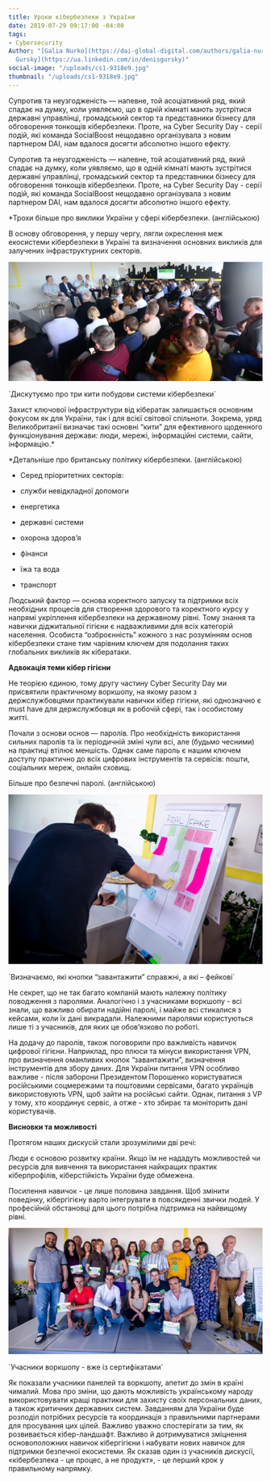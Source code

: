 ```yaml
---
title: Уроки кібербезпеки з України
date: 2019-07-29 09:17:00 -04:00
tags:
- Cybersecurity
Author: "[Galia Nurko](https://dai-global-digital.com/authors/galia-nurko/) and [Denis
  Gursky](https://ua.linkedin.com/in/denisgursky)"
social-image: "/uploads/cs1-9318e9.jpg"
thumbnail: "/uploads/cs1-9318e9.jpg"
---
```


Cупротив та неузгодженість — напевне, той асоціативний ряд, який спадає на думку, коли уявляємо, що в одній кімнаті мають зустрітися державні управлінці, громадський сектор та представники бізнесу для обговорення тонкощів кібербезпеки. Проте, на Cyber Security Day - серії подій, які команда SocialBoost нещодавно організувала з новим партнером DAI, нам вдалося досягти абсолютно іншого ефекту.

Cупротив та неузгодженість — напевне, той асоціативний ряд, який спадає на думку, коли уявляємо, що в одній кімнаті мають зустрітися державні управлінці, громадський сектор та представники бізнесу для обговорення тонкощів кібербезпеки. Проте, на Cyber Security Day - серії подій, які команда SocialBoost нещодавно організувала з новим партнером DAI, нам вдалося досягти абсолютно іншого ефекту.

\*Трохи більше про виклики України у сфері кібербезпеки. (англійською)

В основу обговорення, у першу чергу, лягли окреслення меж екосистеми кібербезпеки в Україні та визначення основних викликів для залучених інфраструктурних секторів.

![PanelUA1.JPG](/uploads/PanelUA1.JPG)

\`Дискутуємо про три кити побудови системи кібербезпеки\`

Захист ключової інфраструктури від кібератак залишається основним фокусом як для України, так і для всієї світової спільноти. Зокрема, уряд Великобританії визначає такі основні “кити” для ефективного щоденного функціонування держави: люди, мережі, інформаційні системи, сайти, інформацію.\*

\*Детальніше про британську політику кібербезпеки. (англійською)

* Серед пріоритетних секторів:

* служби невідкладної допомоги

* енергетика

* державні системи

* охорона здоров’я

* фінанси

* їжа та вода

* транспорт

Людський фактор — основа коректного запуску та підтримки всіх необхідних процесів для створення здорового та коректного курсу у напрямі укріплення кібербезпеки на державному рівні. Тому знання та навички діджитальної гігієни є надважливими для всіх категорій населення. Особиста “озброєнність” кожного з нас розумінням основ кібербезпеки стане тим чарівним ключем для подолання таких глобальних викликів як кібератаки.

**Адвокація теми кібер гігієни**

Не теорією єдиною, тому другу частину Cyber Security Day ми присвятили практичному воркшопу, на якому разом з держслужбовцями практикували навички кібер гігієни, які однозначно є must have для держслужбовця як в робочій сфері, так і особистому житті.

Почали з основи основ — паролів. Про необхідність використання сильних паролів та їх періодичній зміні чули всі, але (будьмо чесними) на практиці втілює меншість. Однак саме пароль є нашим ключем доступу практично до всіх цифрових інструментів та сервісів: пошти, соціальних мереж, онлайн сховищ.

Більше про безпечні паролі. (англійською)

![cs5.jpg](/uploads/cs5.jpg)

\`Визначаємо, які кнопки “завантажити” справжні, а які – фейкові\`

Не секрет, що не так багато компаній мають належну політику поводження з паролями. Аналогічно і з учасниками воркшопу - всі знали, що важливо обирати надійні паролі, і майже всі стикалися з кейсами, коли їх дані викрадали. Належними паролями користуються лише ті з учасників, для яких це обов’язково по роботі.

На додачу до паролів, також поговорили про важливість навичок цифрової гігієни. Наприклад, про плюси та мінуси використання VPN, про визначення оманливих кнопок “завантажити”, визначення інструментів для збору даних. Для України питання VPN особливо важливе - після заборони Президентом Порошенко користуватися російськими соцмережами та поштовими сервісами, багато українців використовують VPN, щоб зайти на російські сайти. Однак, питання з VP у тому, хто координує сервіс, а отже - хто збирає та моніторить дані користувачів.

**Висновки та можливості**

Протягом наших дискусій стали зрозумілими дві речі:

Люди є основою розвитку країни. Якщо їм не нададуть можливостей чи ресурсів для вивчення та використання найкращих практик кіберпрофілів, кіберстійкість України буде обмежена.

Посилення навичок - це лише половина завдання. Щоб змінити поведінку, кібергігієну варто інтегрувати в повсякденні звички людей. У професійній обстановці для цього потрібна підтримка на найвищому рівні.

![cs1-9318e9.jpg](/uploads/cs1-9318e9.jpg)

\`Учасники воркшопу - вже із сертифікатами\`

Як показали учасники панелей та воркшопу, апетит до змін в країні чималий. Мова про зміни, що дають можливість українському народу використовувати кращі практики для захисту своїх персональних даних, а також критичних державних систем. Завданням для України буде розподіл потрібних ресурсів та координація з правильними партнерами для просування цих цілей. Важливо уважно спостерігати за тим, як розвивається кібер-ландшафт. Важливо й дотримуватися зміцнення основоположних навичок кібергігієни і набувати нових навичок для підтримки безпечної екосистеми. Як сказав один із учасників дискусії, «кібербезпека - це процес, а не продукт», - це перший крок у правильному напрямку.